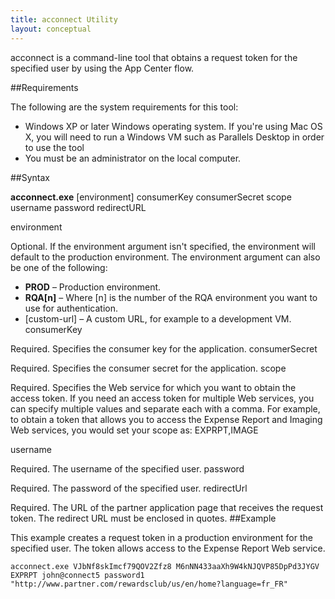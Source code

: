 ```yaml
---
title: acconnect Utility
layout: conceptual
---
```


acconnect is a command-line tool that obtains a request token for the specified user by using the App Center flow.

##Requirements

The following are the system requirements for this tool:

* Windows XP or later Windows operating system. If you're using Mac OS X, you will need to run a Windows VM such as Parallels Desktop in order to use the tool
* You must be an administrator on the local computer.

##Syntax

**acconnect.exe** [environment] consumerKey consumerSecret scope username password redirectURL

environment

Optional. If the environment argument isn't specified, the environment will default to the production environment. The environment argument can also be one of the following:
* **PROD** – Production environment.
* **RQA[n]** – Where [n] is the number of the RQA environment you want to use for authentication.
* [custom-url] – A custom URL, for example to a development VM.
consumerKey

Required. Specifies the consumer key for the application.
consumerSecret

Required. Specifies the consumer secret for the application.
scope

Required. Specifies the Web service for which you want to obtain the access token. If you need an access token for multiple Web services, you can specify multiple values and separate each with a comma. For example, to obtain a token that allows you to access the Expense Report and Imaging Web services, you would set your scope as:
EXPRPT,IMAGE

username

Required. The username of the specified user.
password

Required. The password of the specified user.
redirectUrl

Required. The URL of the partner application page that receives the request token. The redirect URL must be enclosed in quotes.
##Example

This example creates a request token in a production environment for the specified user. The token allows access to the Expense Report Web service.

	acconnect.exe VJbNf8skImcf79QOV2Zfz8 M6nNN433aaXh9W4kNJQVP85DpPd3JYGV EXPRPT john@connect5 password1 "http://www.partner.com/rewardsclub/us/en/home?language=fr_FR"
